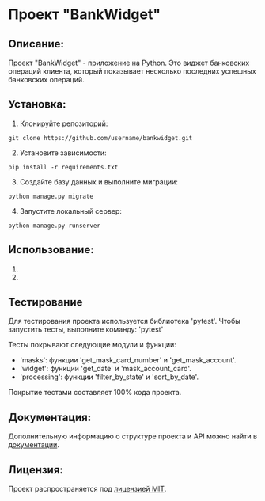 # Проект "BankWidget"

## Описание:

Проект "BankWidget" - приложение на Python. Это виджет банковских операций клиента, который показывает несколько последних успешных банковских операций.

## Установка:

1. Клонируйте репозиторий:
```
git clone https://github.com/username/bankwidget.git
```

2. Установите зависимости:
```
pip install -r requirements.txt
```

3. Создайте базу данных и выполните миграции:
```
python manage.py migrate
```

4. Запустите локальный сервер:
```
python manage.py runserver
```
## Использование:

1. 
2.

## Тестирование

Для тестирования проекта используется библиотека 'pytest'. Чтобы запустить тесты, выполните команду:
'pytest'

Тесты покрывают следующие модули и функции:
- 'masks': функции 'get_mask_card_number' и 'get_mask_account'.
- 'widget': функции 'get_date' и 'mask_account_card'.
- 'processing': функции 'filter_by_state' и 'sort_by_date'.

Покрытие тестами составляет 100% кода проекта.


## Документация:

Дополнительную информацию о структуре проекта и API можно найти в [документации](docs/README.md).

## Лицензия:

Проект распространяется под [лицензией MIT](LICENSE).
